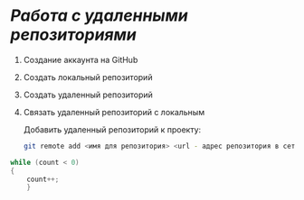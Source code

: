 # ***Работа с удаленными репозиториями***

1. Создание аккаунта на GitHub 
2. Создать локальный репозиторий
3. Создать удаленный репозиторий
4. Связать удаленный репозиторий с локальным

   Добавить удаленный репозиторий к проекту:
   ```Bash
   git remote add <имя для репозитория> <url - адрес репозитория в сети>
   ```
```C#
while (count < 0)
{
    count++;
    }
```
